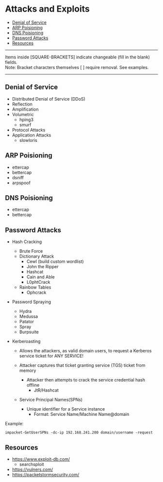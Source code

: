 # Attacks and Exploits

* [Denial of Service](#denial-of-service)
* [ARP Poisioning](#arp-poisoning)
* [DNS Poisioning](#dns-poisoning)
* [Password Attacks](#password-attacks)
* [Resources](#resources)

*********************************************************************************
Items inside [SQUARE-BRACKETS] indicate changeable (fill in the blank) fields.  
Note: Bracket characters themselves [ ] require removal. See examples.
*********************************************************************************

## Denial of Service
* Distributed Denial of Service (DDoS)
* Reflection
* Amplification
* Volumetric
   * hping3
   * smurf
* Protocol Attacks
* Application Attacks
   * slowloris

## ARP Poisioning
* ettercap
* bettercap
* dsniff
* arpspoof

## DNS Poisioning
* ettercap
* bettercap

## Password Attacks
* Hash Cracking
   * Brute Force
   * Dictionary Attack
      * Cewl (build custom wordlist)
      * John the Ripper
      * Hashcat
      * Cain and Able
      * L0phtCrack
   * Rainbow Tables
      * Ophcrack
      
 * Password Spraying
    * Hydra
    * Medussa
    * Patator
    * Spray
    * Burpsuite

* Kerberoasting
   * Allows the attackers, as valid domain users, to request a Kerberos service ticket for ANY SERVICE!
   * Attacker captures that ticket granting service (TGS) ticket from memory
      * Attacker then attempts to crack the service credential hash offline
         * JtR/Hashcat

   * Service Principal Names(SPNs)
      * Unique identifier for a Service instance
         * Format: Service Name/Machine Name@domain
         
Example:
```
impacket-GetUserSPNs -dc-ip 192.168.241.200 domain/username -request
```

## Resources
* https://www.exploit-db.com/
   * searchsploit
* https://vulners.com/
* https://packetstormsecurity.com/
